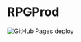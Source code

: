 # RPGProd

![GitHub Pages deploy](https://github.com/JuanFKurucz/RPGProd/workflows/GitHub%20Pages%20deploy/badge.svg)
